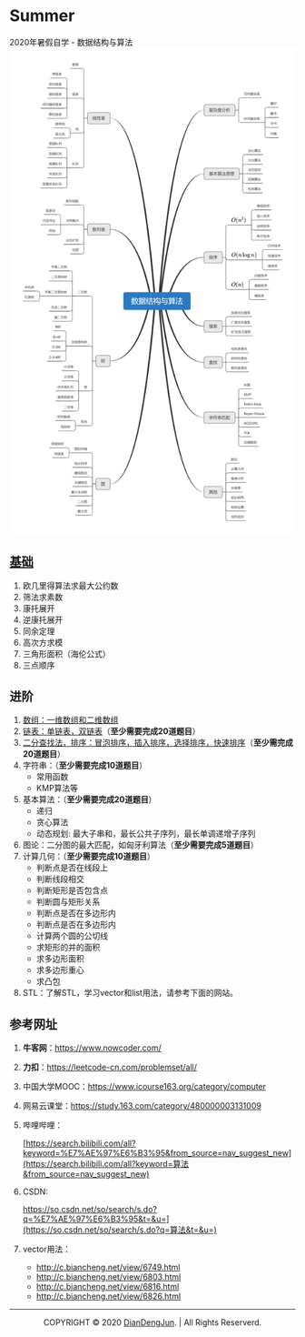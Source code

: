 # Summer
2020年暑假自学 - 数据结构与算法
![数据结构与算法思维导图](./数据结构与算法思维导图.png)
## [基础](./0-基础/基础.md)
1. 欧几里得算法求最大公约数
2. 筛法求素数
3. 康托展开
4. 逆康托展开
5. 同余定理
6. 高次方求模
7. 三角形面积（海伦公式）
8. 三点顺序

## 进阶
1. [数组：一维数组和二维数组](./1-数组/)
2. [链表：单链表，双链表](./2-链表)（**至少需要完成20道题目**）
3. [二分查找法，排序：冒泡排序，插入排序，选择排序，快速排序](./3-查找&排序/)（**至少需完成20道题目**）
4. 字符串：（**至少需要完成10道题目**）
	+ 常用函数
	+ KMP算法等
5. 基本算法：（**至少需要完成20道题目**）
	+ 递归
	+ 贪心算法
	+ 动态规划: 最大子串和，最长公共子序列，最长单调递增子序列
6. 图论：二分图的最大匹配，如匈牙利算法（**至少需要完成5道题目**）
7. 计算几何：（**至少需要完成10道题目**）
	+ 判断点是否在线段上
	+ 判断线段相交
	+ 判断矩形是否包含点
	+ 判断圆与矩形关系
	+ 判断点是否在多边形内
	+ 判断点是否在多边形内
	+ 计算两个圆的公切线
	+ 求矩形的并的面积
	+ 求多边形面积
	+ 求多边形重心
	+ 求凸包
8. STL：了解STL，学习vector和list用法，请参考下面的网站。

## 参考网址

1. **牛客网**：https://www.nowcoder.com/

2. **力扣**：https://leetcode-cn.com/problemset/all/

3. 中国大学MOOC：https://www.icourse163.org/category/computer

4. 网易云课堂：https://study.163.com/category/480000003131009

5. 哔哩哔哩：

   [https://search.bilibili.com/all?keyword=%E7%AE%97%E6%B3%95&from_source=nav_suggest_new](https://search.bilibili.com/all?keyword=算法&from_source=nav_suggest_new)

6. CSDN: 

   https://so.csdn.net/so/search/s.do?q=%E7%AE%97%E6%B3%95&t=&u=](https://so.csdn.net/so/search/s.do?q=算法&t=&u=)

7. vector用法：

   + http://c.biancheng.net/view/6749.html
   + http://c.biancheng.net/view/6803.html
   + http://c.biancheng.net/view/6816.html
   + http://c.biancheng.net/view/6826.html

---


<p align="center">COPYRIGHT © 2020 <a href="https://www.xxdiandeng.cn">DianDengJun</a>. | All Rights Reserverd.</p>

